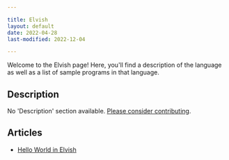 ```yaml
---

title: Elvish
layout: default
date: 2022-04-28
last-modified: 2022-12-04

---
```


Welcome to the Elvish page! Here, you'll find a description of the language as well as a list of sample programs in that language.

## Description

No 'Description' section available. [Please consider contributing](https://github.com/TheRenegadeCoder/sample-programs-website).

## Articles

- [Hello World in Elvish](https://sampleprograms.io/projects/hello-world/elvish)